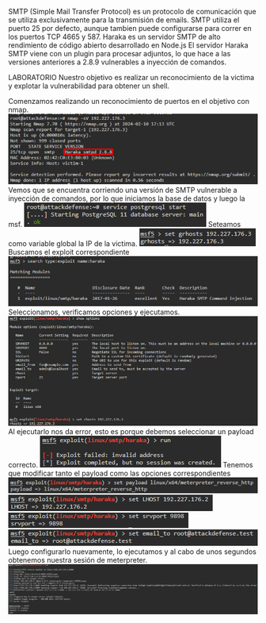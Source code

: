 SMTP (Simple Mail Transfer Protocol) es un protocolo de comunicación que se utiliza exclusivamente para la transmisión de emails.
SMTP utiliza el puerto 25 por defecto, aunque tambien puede configurarse para correr en los puertos TCP 4665 y 587.
Haraka es un servidor SMTP de alto rendimiento de código abierto desarrollado en Node.js
El servidor Haraka SMTP viene con un plugin para procesar adjuntos, lo que hace a las versiones anteriores a 2.8.9 vulnerables a inyección de comandos.


LABORATORIO
Nuestro objetivo es realizar un reconocimiento de la victima y explotar la vulnerabilidad para obtener un shell.

Comenzamos realizando un reconocimiento de puertos en el objetivo con nmap.
![](../../../Images/Pasted%20image%2020240210141345.png)
Vemos que se encuentra corriendo una versión de SMTP vulnerable a inyección de comandos, por lo que iniciamos la base de datos y luego la msf.
![](../../../Images/Pasted%20image%2020240210141435.png)
Seteamos como variable global la IP de la victima.
![](../../../Images/Pasted%20image%2020240210141521.png)
Buscamos el exploit correspondiente
![](../../../Images/Pasted%20image%2020240210141616.png)
Seleccionamos, verificamos opciones y ejecutamos.
![](../../../Images/Pasted%20image%2020240210141709.png)
Al ejecutarlo nos da error, esto es porque debemos seleccionar un payload correcto.
![](../../../Images/Pasted%20image%2020240210141846.png)
Tenemos que modificar tanto el payload como las opciones correspondientes
![](../../../Images/Pasted%20image%2020240210142032.png)
![](../../../Images/Pasted%20image%2020240210142130.png)
![](../../../Images/Pasted%20image%2020240210142139.png)
![](../../../Images/Pasted%20image%2020240210142235.png)
Luego configurarlo nuevamente, lo ejecutamos y al cabo de unos segundos obtenemos nuestra sesión de meterpreter.
![](../../../Images/Pasted%20image%2020240210142336.png)
